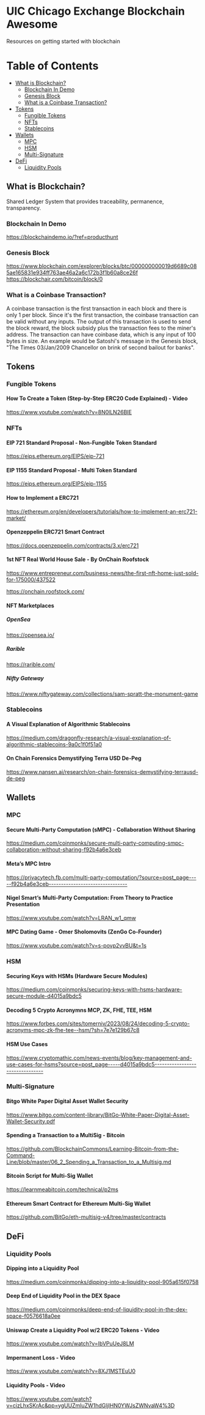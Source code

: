 # UIC Chicago Exchange Blockchain Awesome
Resources on getting started with blockchain

# Table of Contents
- [What is Blockchain?](#what-is-blockchain)
  - [Blockchain In Demo](#blockchain-in-demo)
  - [Genesis Block](#genesis-block)
  - [What is a Coinbase Transaction?](#what-is-a-coinbase-transaction)
- [Tokens](#tokens)
  - [Fungible Tokens](#fungible-tokens)
  - [NFTs](#nfts)
  - [Stablecoins](#stablecoins)
- [Wallets](#wallets)
  - [MPC](#mpc)
  - [HSM](#hsm)
  - [Multi-Signature](#multi-signature)
- [DeFi](#defi)
  - [Liquidity Pools](#liquidity-pools)

## What is Blockchain?
Shared Ledger System that provides traceability, permanence, transparency. 

### Blockchain In Demo
https://blockchaindemo.io/?ref=producthunt

### Genesis Block
[https://www.blockchain.com/explorer/blocks/btc/000000000019d6689c085ae165831e934ff763ae46a2a6c172b3f1b60a8ce26f
](https://blockchair.com/bitcoin/block/0)https://blockchair.com/bitcoin/block/0

### What is a Coinbase Transaction?
A coinbase transaction is the first transaction in each block and there is only 1 per block. Since it's the first transaction, the coinbase transaction can be valid without any inputs. The output of this transaction is used to send the block reward, the block subsidy plus the transaction fees to the miner's address. The transaction can have coinbase data, which is any input of 100 bytes in size. An example would be Satoshi's message in the Genesis block, "The Times 03/Jan/2009 Chancellor on brink of second bailout for banks".

## Tokens
### Fungible Tokens
####  How To Create a Token (Step-by-Step ERC20 Code Explained) - Video
https://www.youtube.com/watch?v=8N0lLN26BIE

### NFTs
#### EIP 721 Standard Proposal - Non-Fungible Token Standard
https://eips.ethereum.org/EIPS/eip-721

#### EIP 1155 Standard Proposal - Multi Token Standard
https://eips.ethereum.org/EIPS/eip-1155

#### How to Implement a ERC721
https://ethereum.org/en/developers/tutorials/how-to-implement-an-erc721-market/

#### Openzeppelin ERC721 Smart Contract
https://docs.openzeppelin.com/contracts/3.x/erc721

#### 1st NFT Real World House Sale - By OnChain Roofstock
https://www.entrepreneur.com/business-news/the-first-nft-home-just-sold-for-175000/437522

https://onchain.roofstock.com/

#### NFT Marketplaces
##### OpenSea
https://opensea.io/

##### Rarible
https://rarible.com/

##### Nifty Gateway
https://www.niftygateway.com/collections/sam-spratt-the-monument-game

### Stablecoins
#### A Visual Explanation of Algorithmic Stablecoins
https://medium.com/dragonfly-research/a-visual-explanation-of-algorithmic-stablecoins-9a0c1f0f51a0

#### On Chain Forensics Demystifying Terra USD De-Peg
https://www.nansen.ai/research/on-chain-forensics-demystifying-terrausd-de-peg

## Wallets
### MPC 
#### Secure Multi-Party Computation (sMPC) - Collaboration Without Sharing 
https://medium.com/coinmonks/secure-multi-party-computing-smpc-collaboration-without-sharing-f92b4a6e3ceb

#### Meta’s MPC Intro
https://privacytech.fb.com/multi-party-computation/?source=post_page-----f92b4a6e3ceb--------------------------------

#### Nigel Smart’s Multi-Party Computation: From Theory to Practice Presentation
https://www.youtube.com/watch?v=LRAN_w1_qmw

#### MPC Dating Game - Omer Sholomovits (ZenGo Co-Founder)
https://www.youtube.com/watch?v=s-povp2vvBU&t=1s

### HSM
#### Securing Keys with HSMs (Hardware Secure Modules)
https://medium.com/coinmonks/securing-keys-with-hsms-hardware-secure-module-d4015a9bdc5

#### Decoding 5 Crypto Acronymns MCP, ZK, FHE, TEE, HSM
https://www.forbes.com/sites/tomerniv/2023/08/24/decoding-5-crypto-acronyms-mpc-zk-fhe-tee--hsm/?sh=7e7e129b67c8

#### HSM Use Cases
https://www.cryptomathic.com/news-events/blog/key-management-and-use-cases-for-hsms?source=post_page-----d4015a9bdc5--------------------------------

### Multi-Signature
#### Bitgo White Paper Digital Asset Wallet Security
https://www.bitgo.com/content-library/BitGo-White-Paper-Digital-Asset-Wallet-Security.pdf

#### Spending a Transaction to a MultiSig - Bitcoin
https://github.com/BlockchainCommons/Learning-Bitcoin-from-the-Command-Line/blob/master/06_2_Spending_a_Transaction_to_a_Multisig.md

#### Bitcoin Script for Multi-Sig Wallet
https://learnmeabitcoin.com/technical/p2ms

#### Ethereum Smart Contract for Ethereum Multi-Sig Wallet
https://github.com/BitGo/eth-multisig-v4/tree/master/contracts 

## DeFi
### Liquidity Pools
#### Dipping into a Liquidity Pool
https://medium.com/coinmonks/dipping-into-a-liquidity-pool-905a615f0758

#### Deep End of Liquidity Pool in the DEX Space
https://medium.com/coinmonks/deep-end-of-liquidity-pool-in-the-dex-space-f0576618a0ee

####  Uniswap Create a Liquidity Pool w/2 ERC20 Tokens - Video
https://www.youtube.com/watch?v=IbVPuUeJ8LM

#### Impermanent Loss - Video
https://www.youtube.com/watch?v=8XJ1MSTEuU0

#### Liquidity Pools - Video
https://www.youtube.com/watch?v=cizLhxSKrAc&pp=ygUUZmluZW1hdGljIHN0YWJsZWNvaW4%3D
